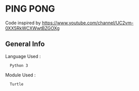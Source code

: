 # PING PONG 
Code inspired by https://www.youtube.com/channel/UC2vm-0XX5RkWCXWwtBZGOXg

## General Info

Language Used :
```
  Python 3
```

Module Used :
```
  Turtle
```
